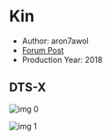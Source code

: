 # Kin

* Author: aron7awol
* [Forum Post](https://www.avsforum.com/threads/bass-eq-for-filtered-movies.2995212/post-57071550)
* Production Year: 2018

## DTS-X

![img 0](https://i.imgur.com/rV9WUA9.jpg)

![img 1](https://i.imgur.com/WxnnQrc.jpg)

